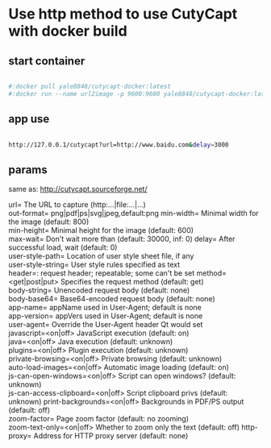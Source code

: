 
# Use http method to use CutyCapt with docker build

## start container

```bash

#:docker pull yale8848/cutycapt-docker:latest
#:docker run --name url2image -p 9600:9600 yale8848/cutycapt-docker:latest

```

## app use

```bash

http://127.0.0.1/cutycapt?url=http://www.baidu.com&delay=3000

```
## params
  same as: http://cutycapt.sourceforge.net/
          
  url=<url>                    The URL to capture (http:...|file:...|...)     
  out-format=<f>               png|pdf|ps|svg|jpeg,default:png 
  min-width=<int>              Minimal width for the image (default: 800)   
  min-height=<int>             Minimal height for the image (default: 600)  
  max-wait=<ms>                Don't wait more than (default: 30000, inf: 0)
  delay=<ms>                   After successful load, wait (default: 0)     
  user-style-path=<path>       Location of user style sheet file, if any    
  user-style-string=<css>      User style rules specified as text           
  header=<name>:<value>        request header; repeatable; some can't be set
  method=<get|post|put>        Specifies the request method (default: get)  
  body-string=<string>         Unencoded request body (default: none)       
  body-base64=<base64>         Base64-encoded request body (default: none)  
  app-name=<name>              appName used in User-Agent; default is none  
  app-version=<version>        appVers used in User-Agent; default is none  
  user-agent=<string>          Override the User-Agent header Qt would set  
  javascript=<on|off>          JavaScript execution (default: on)           
  java=<on|off>                Java execution (default: unknown)            
  plugins=<on|off>             Plugin execution (default: unknown)          
  private-browsing=<on|off>    Private browsing (default: unknown)          
  auto-load-images=<on|off>    Automatic image loading (default: on)        
  js-can-open-windows=<on|off> Script can open windows? (default: unknown)  
  js-can-access-clipboard=<on|off> Script clipboard privs (default: unknown)
  print-backgrounds=<on|off>   Backgrounds in PDF/PS output (default: off)  
  zoom-factor=<float>          Page zoom factor (default: no zooming)       
  zoom-text-only=<on|off>      Whether to zoom only the text (default: off) 
  http-proxy=<url>             Address for HTTP proxy server (default: none)